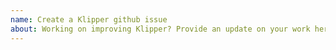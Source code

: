 ```yaml
---
name: Create a Klipper github issue
about: Working on improving Klipper? Provide an update on your work here.
---
```


<!-- Directions have recently changed. Do not open this ticket without
 following the directions at: https://www.klipper3d.org/Contact.html -->
